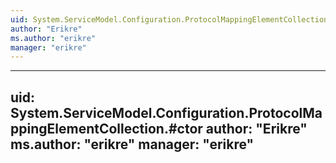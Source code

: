 ```yaml
---
uid: System.ServiceModel.Configuration.ProtocolMappingElementCollection
author: "Erikre"
ms.author: "erikre"
manager: "erikre"
---
```


---
uid: System.ServiceModel.Configuration.ProtocolMappingElementCollection.#ctor
author: "Erikre"
ms.author: "erikre"
manager: "erikre"
---
